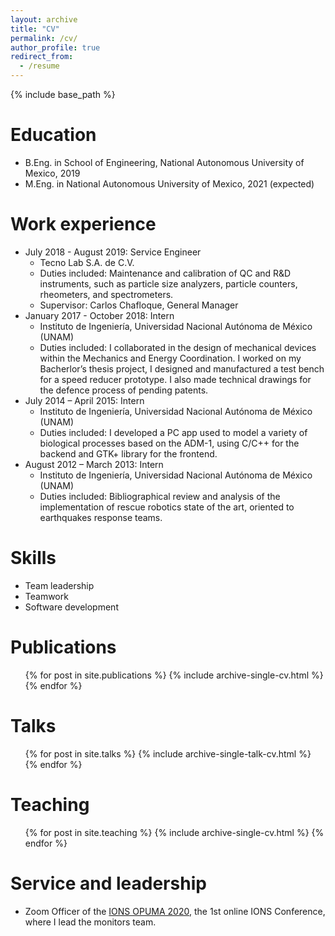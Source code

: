 ```yaml
---
layout: archive
title: "CV"
permalink: /cv/
author_profile: true
redirect_from:
  - /resume
---
```


{% include base_path %}

Education
======
* B.Eng. in School of Engineering, National Autonomous University of Mexico, 2019
* M.Eng. in National Autonomous University of Mexico, 2021 (expected)

Work experience
======
* July 2018 - August 2019: Service Engineer
  * Tecno Lab S.A. de C.V.
  * Duties included: Maintenance and calibration of QC and R&D instruments, such as particle size analyzers, particle counters, rheometers, and spectrometers.
  * Supervisor: Carlos Chafloque, General Manager
* January 2017 - October 2018: Intern
  * Instituto de Ingeniería, Universidad Nacional Autónoma de México (UNAM)
  * Duties included: I collaborated in the design of mechanical devices within the Mechanics and Energy Coordination. I worked on my Bacherlor’s thesis project, I designed and manufactured a test bench for a speed reducer prototype. I also made technical drawings for the defence process of pending patents.
* July 2014 – April 2015: Intern
  * Instituto de Ingeniería, Universidad Nacional Autónoma de México (UNAM)
  * Duties included: I developed a PC app used to model a variety of biological processes based on the ADM-1, using C/C++ for the backend and GTK+ library for the frontend.
* August 2012 – March 2013: Intern
  * Instituto de Ingeniería, Universidad Nacional Autónoma de México (UNAM)
  * Duties included: Bibliographical review and analysis of the implementation of rescue robotics state of the art, oriented to earthquakes response teams.
  
Skills
======
* Team leadership
* Teamwork
* Software development

Publications
======
  <ul>{% for post in site.publications %}
    {% include archive-single-cv.html %}
  {% endfor %}</ul>
  
Talks
======
  <ul>{% for post in site.talks %}
    {% include archive-single-talk-cv.html %}
  {% endfor %}</ul>
  
Teaching
======
  <ul>{% for post in site.teaching %}
    {% include archive-single-cv.html %}
  {% endfor %}</ul>
  
Service and leadership
======
* Zoom Officer of the [IONS OPUMA 2020](https://sites.google.com/view/ions-opuma-2020/home), the 1st online IONS Conference, where I lead the monitors team.
